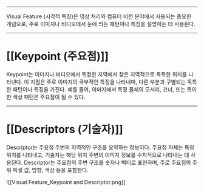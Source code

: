 
---
Visual Feature (시각적 특징)은 영상 처리와 컴퓨터 비전 분야에서 사용되는 중요한 개념으로, 주로 이미지나 비디오에서 눈에 띄는 패턴이나 특징을 설명하는 데 사용된다. 

---
# [[Keypoint (주요점)]]

Keypoint는 이미지나 비디오에서 특정한 지역에서 찾은 지역적으로 독특한 위치를 나타낸다. 이 지점은 주로 이미지의 국부적인 특징을 나타내며, 다른 부분과 구별되는 독특한 패턴이나 특징을 가진다.
예를 들어, 이미지에서 특정 물체의 모서리, 코너, 또는 특이한 색상 패턴은 주요점이 될 수 있다.

---
# [[Descriptors (기술자)]]

Descriptor는 주요점 주변의 지역적인 구조를 요약하는 정보이다. 주요점 자체는 특정 위치를 나타내고, 기술자는 해당 위치 주변의 이미지 정보를 수치적으로 나타내는 데 사용된다. Descriptor는 주요점의 주변 구조를 숫자나 벡터로 표현하며, 주로 주요점의 주위 픽셀 값, 방향, 색상 등을 포함한다.

![[Visual Feature_Keypoint and Descriptor.png]]